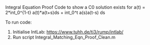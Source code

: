 Integral Equation Proof Code to show a C0 solution exists for 
a(t) = 2*int_0^{1-t} a(t)*a(t+s)ds + int_0^t a(s)a(t-s) ds

To run code:
1. Initialise IntLab:
https://www.tuhh.de/ti3/rump/intlab/
2. Run script Integral_Matching_Eqn_Proof_Clean.m

